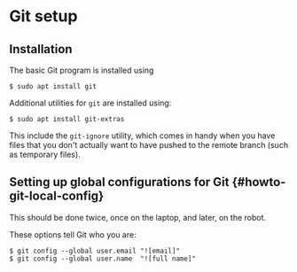 # Git setup

## Installation

The basic Git program is installed using

    $ sudo apt install git

Additional utilities for `git` are installed using:

    $ sudo apt install git-extras

This include the `git-ignore` utility, which comes in handy when you have files that you don't actually want to have pushed to the remote branch (such as temporary files).


## Setting up global configurations for Git  {#howto-git-local-config}

This should be done twice, once on the laptop, and later, on the robot.

These options tell Git who you are:

    $ git config --global user.email "![email]"
    $ git config --global user.name  "![full name]"
